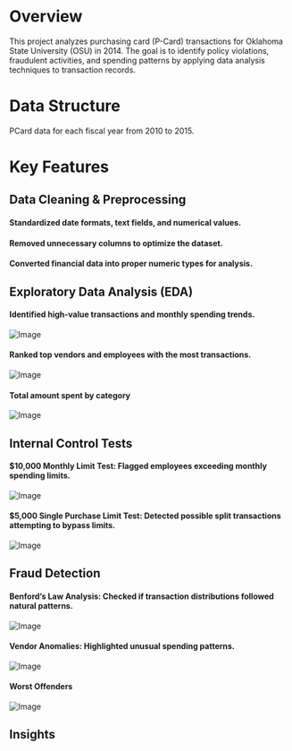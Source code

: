 # Overview
This project analyzes purchasing card (P-Card) transactions for Oklahoma State University (OSU) in 2014. The goal is to identify policy violations, fraudulent activities, and spending patterns by applying data analysis techniques to transaction records.
# Data Structure
PCard data for each fiscal year from 2010 to 2015. 
# Key Features
## Data Cleaning & Preprocessing
#### Standardized date formats, text fields, and numerical values.
#### Removed unnecessary columns to optimize the dataset.
#### Converted financial data into proper numeric types for analysis.
## Exploratory Data Analysis (EDA)
#### Identified high-value transactions and monthly spending trends.
![Image](https://github.com/user-attachments/assets/f771d921-3cde-4282-a7e2-68b57f3bb69e)
#### Ranked top vendors and employees with the most transactions.
![Image](https://github.com/user-attachments/assets/fd0f727b-ac91-444c-9c75-54ef8eab22cb)
#### Total amount spent by category
![Image](https://github.com/user-attachments/assets/d5825d10-6aa1-462c-a5bb-b9e8d58ad473)
## Internal Control Tests
#### $10,000 Monthly Limit Test: Flagged employees exceeding monthly spending limits.
![Image](https://github.com/user-attachments/assets/212d904e-dc21-436d-b4b6-0e6592c9f10f)
#### $5,000 Single Purchase Limit Test: Detected possible split transactions attempting to bypass limits.
![Image](https://github.com/user-attachments/assets/8b63c562-6e9a-4582-9bbc-3b39be8464e7)
## Fraud Detection
#### Benford’s Law Analysis: Checked if transaction distributions followed natural patterns.
![Image](https://github.com/user-attachments/assets/42510de8-ecea-4705-929c-443eb00f1e4f)
#### Vendor Anomalies: Highlighted unusual spending patterns.
![Image](https://github.com/user-attachments/assets/35edfe03-3541-4092-92d1-74a92f6442a6)
#### Worst Offenders
![Image](https://github.com/user-attachments/assets/65d4fdcd-f8e5-42ec-ae6e-f16fc9e6d36c)
## Insights
